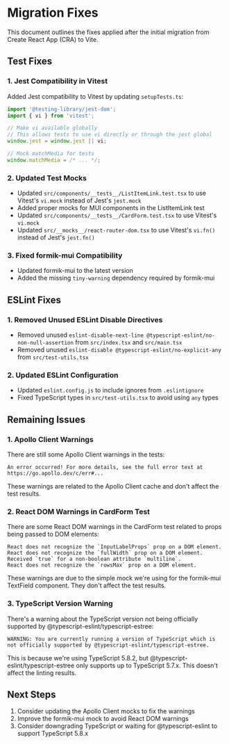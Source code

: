 # Migration Fixes

This document outlines the fixes applied after the initial migration from Create React App (CRA) to Vite.

## Test Fixes

### 1. Jest Compatibility in Vitest

Added Jest compatibility to Vitest by updating `setupTests.ts`:

```typescript
import '@testing-library/jest-dom';
import { vi } from 'vitest';

// Make vi available globally
// This allows tests to use vi directly or through the jest global
window.jest = window.jest || vi;

// Mock matchMedia for tests
window.matchMedia = /* ... */;
```

### 2. Updated Test Mocks

- Updated `src/components/__tests__/ListItemLink.test.tsx` to use Vitest's `vi.mock` instead of Jest's `jest.mock`
- Added proper mocks for MUI components in the ListItemLink test
- Updated `src/components/__tests__/CardForm.test.tsx` to use Vitest's `vi.mock`
- Updated `src/__mocks__/react-router-dom.tsx` to use Vitest's `vi.fn()` instead of Jest's `jest.fn()`

### 3. Fixed formik-mui Compatibility

- Updated formik-mui to the latest version
- Added the missing `tiny-warning` dependency required by formik-mui

## ESLint Fixes

### 1. Removed Unused ESLint Disable Directives

- Removed unused `eslint-disable-next-line @typescript-eslint/no-non-null-assertion` from `src/index.tsx` and `src/main.tsx`
- Removed unused `eslint-disable @typescript-eslint/no-explicit-any` from `src/test-utils.tsx`

### 2. Updated ESLint Configuration

- Updated `eslint.config.js` to include ignores from `.eslintignore`
- Fixed TypeScript types in `src/test-utils.tsx` to avoid using `any` types

## Remaining Issues

### 1. Apollo Client Warnings

There are still some Apollo Client warnings in the tests:

```
An error occurred! For more details, see the full error text at https://go.apollo.dev/c/err#...
```

These warnings are related to the Apollo Client cache and don't affect the test results.

### 2. React DOM Warnings in CardForm Test

There are some React DOM warnings in the CardForm test related to props being passed to DOM elements:

```
React does not recognize the `InputLabelProps` prop on a DOM element.
React does not recognize the `fullWidth` prop on a DOM element.
Received `true` for a non-boolean attribute `multiline`.
React does not recognize the `rowsMax` prop on a DOM element.
```

These warnings are due to the simple mock we're using for the formik-mui TextField component. They don't affect the test results.

### 3. TypeScript Version Warning

There's a warning about the TypeScript version not being officially supported by @typescript-eslint/typescript-estree:

```
WARNING: You are currently running a version of TypeScript which is not officially supported by @typescript-eslint/typescript-estree.
```

This is because we're using TypeScript 5.8.2, but @typescript-eslint/typescript-estree only supports up to TypeScript 5.7.x. This doesn't affect the linting results.

## Next Steps

1. Consider updating the Apollo Client mocks to fix the warnings
2. Improve the formik-mui mock to avoid React DOM warnings
3. Consider downgrading TypeScript or waiting for @typescript-eslint to support TypeScript 5.8.x
